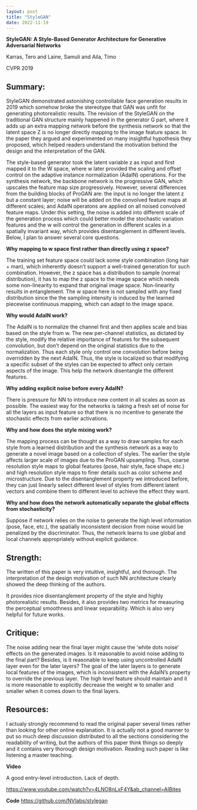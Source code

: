```yaml
---
layout: post
title: "StyleGAN"
date: 2022-11-19
---
```

**StyleGAN: A Style-Based Generator Architecture for Generative Adversarial Networks**

Karras, Tero and Laine, Samuli and Aila, Timo

CVPR 2019

## Summary:
StyleGAN demonstrated astonishing controllable face generation results in 2019 which somehow broke the stereotype that GAN was unfit for generating photorealistic results. The revision of the StyleGAN on the traditional GAN structure mainly happened in the generator G part, where it adds up an extra mapping network before the synthesis network so that the latent space Z is no longer directly mapping to the image feature space. In the paper they argued and experimented on many insightful hypothesis they proposed, which helped readers understand the motivation behind the design and the interpretation of the GAN.

The style-based generator took the latent variable z as input and first mapped it to the W space, where w later provided the scaling and offset control on the adaptive instance normalization (AdaIN) operations. For the synthesis network, the backbone network is the progressive GAN, which upscales the feature map size progressively. However, several differences from the building blocks of ProGAN are: the input is no longer the latent z but a constant layer; noise will be added on the convolved feature maps at different scales; and AdaIN operatons are applied on all noised convolved feature maps. Under this setting, the noise is added into different scale of the generation process which could better model the stochastic variation features and the w will control the generation in different scales in a spatially invariant way, which provides disentanglement in different levels. Below, I plan to answer several core questions.

**Why mapping to w space first rather than directly using z space?**

The training set feature space could lack some style combination (long hair + man), which inherently doesn’t support a well-trained generation for such combination. However, the z space has a distribution to sample (normal distribution), it has to map the z space to the image space which needs some non-linearity to expand that original image space. Non-linearity results in entanglement. The w space here is not sampled with any fixed distribution since the the sampling intensity is induced by the learned piecewise continuous mapping, which can adapt to the image space. 

**Why would AdaIN work?**

The AdaIN is to normalize the channel first and then applies scale and bias based on the style from w. The new per-channel statistics, as dictated by the style, modify the relative importance of features for the subsequent convolution, but don’t depend on the original statistics due to the normalization. Thus each style only control one convolution before being overridden by the next AdaIN. Thus, the style is localized so that modifying a specific subset of the styles can be expected to affect only certain aspects of the image. This help the network disentangle the different features.

**Why adding explicit noise before every AdaIN?**

There is pressure for NN to introduce new content in all scales as soon as possible. The easiest way for the networks is taking a fresh set of noise for all the layers as input feature so that there is no incentive to generate the stochastic effects from earlier activations.

**Why and how does the style mixing work?**

The mapping process can be thought as a way to draw samples for each style from a learned distribution and the synthesis network as a way to generate a novel image based on a collection of styles. The earlier the style affects larger scale of images due to the ProGAN upsampling. Thus, coarse resolution style maps to global features (pose, hair style, face shape etc.) and high resolution style maps to finer details such as color scheme and microstructure. Due to the disentanglement property we introduced before, they can just linearly select different level of styles from different latent vectors and combine them to different level to achieve the effect they want.

**Why and how does the network automatically separate the global effects from stochasticity?**

Suppose if network relies on the noise to generate the high level information (pose, face, etc.), the spatially inconsistent decision from noise would be penalized by the discriminator. Thus, the network learns to use global and local channels appropriately without explicit guidance. 

## Strength:
The written of this paper is very intuitive, insightful, and thorough. The interpretation of the design motivation of such NN architecture clearly showed the deep thinking of the authors.

It provides nice disentanglement property of the style and highly photorealistic results. Besides, it also provides two metrics for measuring the perceptual smoothness and linear separability. Which is also very helpful for future works.

## Critique:
The noise adding near the final layer might cause the ‘white dots noise’ effects on the generated images. Is it reasonable to avoid noise adding to the final part? Besides, is it reasonable to keep using uncontrolled AdaIN layer even for the later layers? The goal of the later layers is to generate local features of the images, which is inconsistent with the AdaIN’s property to override the previous layer. The high level feature should maintain and it is more reasonable to explicitly decrease the weight w to smaller and smaller when it comes down to the final layers.

## Resources:

I actualy strongly recommend to read the original paper several times rather than looking for other online explanation. It is actually not a good manner to put so much deep discussion distributed to all the sections considering the readability of writing, but the authors of this paper think things so deeply and it contains very thorough design motivation. Reading such paper is like listening a master teaching.

**Video**

A good entry-level introduction. Lack of depth.

<https://www.youtube.com/watch?v=4LNO8nLxF4Y&ab_channel=AIBites>

**Code**
<https://github.com/NVlabs/stylegan>
